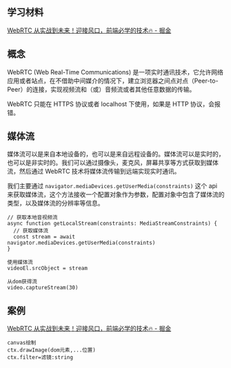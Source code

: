 ## 学习材料
[WebRTC 从实战到未来！迎接风口，前端必学的技术🔥 - 掘金](https://juejin.cn/post/7151932832041058340?utm_source=ug_by_post)

## 概念
WebRTC (Web Real-Time Communications) 是一项实时通讯技术，它允许网络应用或者站点，在不借助中间媒介的情况下，建立浏览器之间点对点（Peer-to-Peer）的连接，实现视频流和（或）音频流或者其他任意数据的传输。

WebRTC 只能在 HTTPS 协议或者 localhost 下使用，如果是 HTTP 协议，会报错。

## 媒体流
媒体流可以是来自本地设备的，也可以是来自远程设备的。媒体流可以是实时的，也可以是非实时的。我们可以通过摄像头，麦克风，屏幕共享等方式获取到媒体流，然后通过 WebRTC 技术将媒体流传输到远端实现实时通讯。

我们主要通过 `navigator.mediaDevices.getUserMedia(constraints)` 这个 api 来获取媒体流，这个方法接收一个配置对象作为参数，配置对象中包含了媒体流的类型，以及媒体流的分辨率等信息。

```
// 获取本地音视频流
async function getLocalStream(constraints: MediaStreamConstraints) {
  // 获取媒体流
  const stream = await navigator.mediaDevices.getUserMedia(constraints)
}

使用媒体流
videoEl.srcObject = stream

从dom获得流
video.captureStream(30)
```

## 案例
[WebRTC 从实战到未来！迎接风口，前端必学的技术🔥 - 掘金](https://juejin.cn/post/7151932832041058340?utm_source=ug_by_post#heading-5)
```
canvas绘制
ctx.drawImage(dom元素,...位置)
ctx.filter=滤镜:string
```